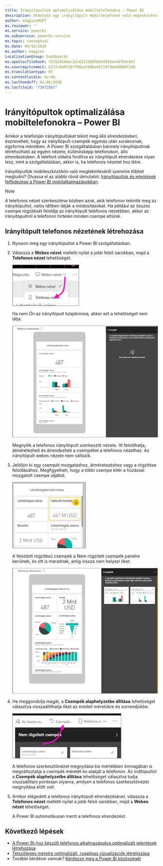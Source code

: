 ```yaml
---
title: Irányítópultok optimalizálása mobiltelefonokra – Power BI
description: Útmutató egy irányítópult mobiltelefonon való megtekintésre készült egyéni nézetének létrehozásához a Power BI szolgáltatásban.
author: maggiesMSFT
ms.reviewer: ''
ms.service: powerbi
ms.subservice: powerbi-service
ms.topic: conceptual
ms.date: 04/18/2019
ms.author: maggies
LocalizationGroup: Dashboards
ms.openlocfilehash: 75152d546bc2dc622210d5b9e5933ee44fbdc0b7
ms.sourcegitcommit: 6272c4a0f267708ca7d38a45774f3bedd680f2d6
ms.translationtype: HT
ms.contentlocale: hu-HU
ms.lasthandoff: 01/06/2020
ms.locfileid: "73872863"
---
```

# <a name="optimize-a-dashboard-for-mobile-phones---power-bi"></a>Irányítópultok optimalizálása mobiltelefonokra – Power BI 
Amikor a telefonján irányítópultokat tekint meg álló elrendezésben, észreveheti, hogy az irányítópult-csempék egymás után sorakoznak, egyforma méretben. A Power BI szolgáltatásban bármely irányítópultnak létrehozható az egyéni nézete, különösképp telefonokon, álló elrendezésben. A telefont oldalra fordítva az irányítópult elrendezése olyan lesz, mint a szolgáltatásban, akkor is, ha telefonos nézetet hoz létre.

Irányítópultok mobileszközökön való megtekintéséről szeretne többet megtudni? Olvassa el az alábbi rövid útmutatót: [Irányítópultok és jelentések felfedezése a Power BI mobilalkalmazásokban](consumer/mobile/mobile-apps-quickstart-view-dashboard-report.md).

> [!NOTE]
> A telefonos nézet szerkesztése közben azok, akik telefonon tekintik meg az irányítópultot, valós időben látják a módosításokat. Ha például az összes csempe rögzítését feloldja az irányítópult telefonos nézetében, akkor az irányítópultról a telefonon hirtelen minden csempe eltűnik. 
> 
> 

## <a name="create-a-phone-view-of-a-dashboard"></a>Irányítópult telefonos nézetének létrehozása
1. Nyisson meg egy irányítópultot a Power BI szolgáltatásban.
2. Válassza a **Webes nézet** melletti nyilat a jobb felső sarokban, majd a **Telefonos nézet** lehetőséget.

    ![](media/service-create-dashboard-mobile-phone-view/power-bi-service-phone-view-dashboard.png)

    Ha nem Ön az irányítópult tulajdonosa, akkor ezt a lehetőséget nem látja.

    ![](media/service-create-dashboard-mobile-phone-view/power-bi-mobile-edit-phone-view-canvas.png)

    Megnyílik a telefonos irányítópult szerkesztő nézete. Itt feloldhatja, átméretezheti és átrendezheti a csempéket a telefonos nézethez. Az irányítópult webes nézete nem változik.


1. Jelöljön ki egy csempét mozgatáshoz, átméretezéshez vagy a rögzítése feloldásához. Megfigyelheti, hogy a többi csempe kitér a húzással mozgatott csempe útjából.
   
    ![](media/service-create-dashboard-mobile-phone-view/power-bi-unpin-tile-phone-dashboard.png)
   
    A feloldott rögzítésű csempék a Nem rögzített csempék panelre kerülnek, és ott is maradnak, amíg vissza nem helyezi őket.
   
    ![](media/service-create-dashboard-mobile-phone-view/power-bi-mobile-edit-phone-view-post-edit.png)
2. Ha meggondolja magát, a **Csempék  alaphelyzetbe állítása** lehetőséget választva visszaállíthatja őket az eredeti méretükre és sorrendjükbe.
   
    ![](media/service-create-dashboard-mobile-phone-view/power-bi-service-phone-view-reset-tiles.png)
   
    A telefonos szerkesztőnézet megnyitása kis mértékben önmagában is megváltoztatja a csempék méretét és alakját a telefonon. Az indítópultot a **Csempék alaphelyzetbe állítása** lehetőséget választva tudja visszaállítani pontosan olyanra, amilyen a telefonos szerkesztőnézet megnyitása előtt volt.
3. Amikor elégedett a telefonos irányítópult elrendezésével, válassza a **Telefonos nézet** melletti nyilat a jobb felső sarokban, majd a **Webes nézet** lehetőséget.
   
    A Power BI automatikusan menti a telefonos elrendezést.

## <a name="next-steps"></a>Következő lépések
* [A Power BI-hoz készült telefonos alkalmazásokra optimalizált jelentések létrehozása](desktop-create-phone-report.md)
* [Tetszőleges méretre optimalizált, rugalmas vizualizációk létrehozása](visuals/desktop-create-responsive-visuals.md)
* További kérdései vannak? [Kérdezze meg a Power BI közösségét](https://community.powerbi.com/)


